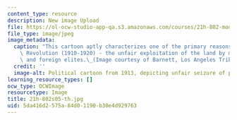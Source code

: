 ```yaml
---
content_type: resource
description: New image Upload
file: https://ol-ocw-studio-app-qa.s3.amazonaws.com/courses/21h-802-modern-latin-america-1808-present-revolution-dictatorship-democracy-spring-2005/5da416d2575a84d01190b30e4d929763_21h-802s05-th.jpg
file_type: image/jpeg
image_metadata:
  caption: "This cartoon aptly characterizes one of the primary reasons for the Mexican\
    \ Revolution (1910-1920) - the unfair exploitation of the land by monied Mexican\
    \ and foreign elites.\_(Image courtesy of Barnett, Los Angeles Tribune, 1913.)"
  credit: ''
  image-alt: Political cartoon from 1913, depicting unfair seizure of property.
learning_resource_types: []
ocw_type: OCWImage
resourcetype: Image
title: 21h-802s05-th.jpg
uid: 5da416d2-575a-84d0-1190-b30e4d929763
---
```

